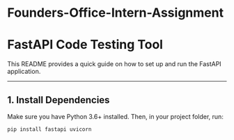 # Founders-Office-Intern-Assignment

# FastAPI Code Testing Tool

This README provides a quick guide on how to set up and run the FastAPI application.

---

## 1. Install Dependencies

Make sure you have Python 3.6+ installed. Then, in your project folder, run:

```bash
pip install fastapi uvicorn
